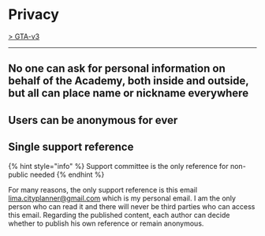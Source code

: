 # Privacy

[> GTA-v3](../README.md)
* * *


## No one can ask for personal information on behalf of the Academy, both inside and outside, but all can place name or nickname everywhere

## Users can be anonymous for ever

## Single support reference

{% hint style="info" %}
Support committee is the only reference for non-public needed
{% endhint %}

For many reasons, the only support reference is this email [lima.cityplanner@gmail.com](mailto:lima.cityplanner@gmail.com) which is my personal email. I am the only person who can read it and there will never be third parties who can access this email. Regarding the published content, each author can decide whether to publish his own reference or remain anonymous.
